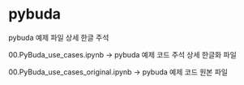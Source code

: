 # pybuda
pybuda 예제 파일 상세 한글 주석

00.PyBuda_use_cases.ipynb -> pybuda 예제 코드 주석 상세 한글화 파일

00.PyBuda_use_cases_original.ipynb -> pybuda 예제 코드 원본 파일
